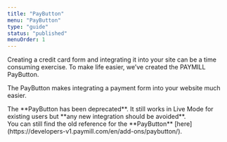 ```yaml
---
title: "PayButton"
menu: "PayButton"
type: "guide"
status: "published"
menuOrder: 1
---
```


Creating a credit card form and integrating it into your site can be a time consuming exercise. To make life easier, we’ve created the PAYMILL PayButton.

The PayButton makes integrating a payment form into your website much easier.

<div class="important">
  The **PayButton has been deprecated**. It still works in Live Mode for existing users but **any new integration should be avoided**.
  <br>
  You can still find the old reference for the **PayButton** [here](https://developers-v1.paymill.com/en/add-ons/paybutton/).
</div>
